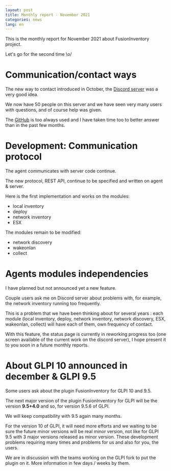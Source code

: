 ```yaml
---
layout: post
title: Monthly report - November 2021
categories: news
lang: en
---
```


This is the monthly report for November 2021 about FusionInventory project.

Let's go for the second time \o/


# Communication/contact ways

The new way to contact introduced in October, the [Discord server](https://discord.gg/Kj72FwAKTC) was a very good idea.

We now have 50 people on this server and we have seen very many users with questions, and of course help was given.

The [GitHub](https://github.com/fusioninventory) is too always used and I have taken time too to better answer than in the past few months.


# Development: Communication protocol

The agent communicates with server code continue.

The new protocol, REST API, continue to be specified and written on agent & server.

Here is the first implementation and works on the modules:
 * local inventory
 * deploy
 * network inventory
 * ESX

The modules remain to be modified:
 * network discovery
 * wakeonlan
 * collect 


# Agents modules independencies

I have planned but not announced yet a new feature.

Couple users ask me on Discord server about problems with, for example, the network inventory running too frequently.

This is a problem that we have been thinking about for several years : each module (local inventory, deploy, network inventory, network discovery, ESX, wakeonlan, collect) will have each of them, own frequency of contact.

With this feature, the status page is currently in reworking progress too (one screen available of the current work on the discord server), I hope present it to you soon in a future monthly reports.


# About GLPI 10 announced in december & GLPI 9.5

Some users ask about the plugin FusionInventory for GLPI 10 and 9.5.

The next major version of the plugin FusionInventory for GLPI will be the version **9.5+4.0** and so, for version 9.5.6 of GLPI.

We will keep compatibility with 9.5 again many months.

For the version 10 of GLPI, it will need more efforts and we waiting to be sure the future minor versions will be real minor version, not like for GLPI 9.5 with 3 major versions released as minor version. These development problems requiring many times and problems for us and also for you, the users.


We are in discussion with the teams working on the GLPI fork to put the plugin on it. More information in few days / weeks by them.

